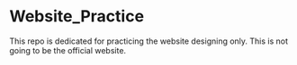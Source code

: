 # Website_Practice

This repo is dedicated for practicing the website designing only. This is not going to be the official website.
